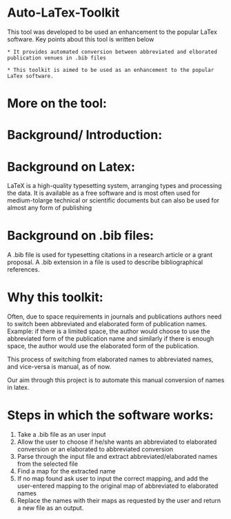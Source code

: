 # Auto-LaTex-Toolkit
This tool was developed to be used an enhancement to the popular LaTex software. Key points about this tool is written below
  
    * It provides automated conversion between abbreviated and elborated publication venues in .bib files
    
    * This toolkit is aimed to be used as an enhancement to the popular LaTex software.
    
# More on the tool:
# Background/ Introduction:

# Background on Latex:
LaTeX is a high-quality typesetting system, arranging types and processing the data. It is available as a
free software and is most often used for medium-tolarge technical or scientific documents but can also
be used for almost any form of publishing

# Background on .bib files:
A .bib file is used for typesetting citations in a research article or a grant proposal.
A .bib extension in a file is used to describe bibliographical references.

# Why this toolkit:
Often, due to space requirements in journals and publications authors need to switch been abbreviated and elaborated form of publication names.
Example: if there is a limited space, the author would choose to use the abbreviated form of the publication name and similarly if there is enough space, the author would use the elaborated form of the publication.

This process of switching from elaborated names to abbreviated names, and vice-versa is manual, as of now.

Our aim through this project is to automate this manual conversion of names in latex.

# Steps in which the software works:
  1. Take a .bib file as an user input
  2. Allow the user to choose if he/she wants an abbreviated to elaborated conversion or an elaborated to abbreviated conversion
  2. Parse through the input file and extract abbreviated/elaborated names from the selected file
  3. Find a map for the extracted name
  4. If no map found ask user to input the correct mapping, and add the user-entered mapping to the original map of abbreviated to elaborated names
  5. Replace the names with their maps as requested by the user and return a new file as an output.
